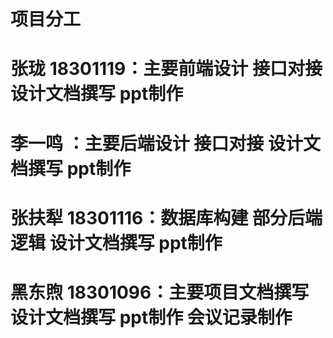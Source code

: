 # 项目分工
# 张珑 18301119：主要前端设计 接口对接 设计文档撰写 ppt制作
# 李一鸣 ：主要后端设计 接口对接 设计文档撰写 ppt制作
# 张扶犁 18301116：数据库构建 部分后端逻辑 设计文档撰写 ppt制作
# 黑东煦 18301096：主要项目文档撰写 设计文档撰写 ppt制作 会议记录制作
